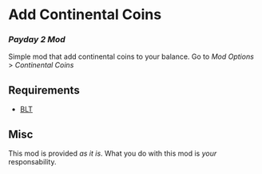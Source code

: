 # Add Continental Coins
### _Payday 2 Mod_

Simple mod that add continental coins to your balance.
Go to _Mod Options_ > _Continental Coins_

## Requirements
* [BLT](https://paydaymods.com/download/)

## Misc
This mod is provided _as it is_. What you do with this mod is _your_ responsability.
